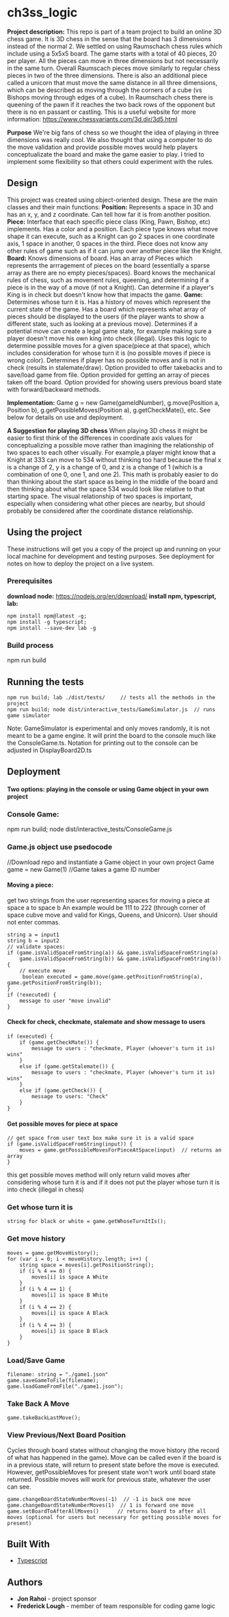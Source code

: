 # ch3ss_logic

**Project description:** This repo is part of a team project to build an online 3D chess game.  It is 3D chess in the sense that the board has 3 dimensions instead of the normal 2.  We settled on using Raumschach chess rules which include using a 5x5x5 board. The game starts with a total of 40 pieces, 20 per player. All the pieces can move in three dimensions but not necessarily in the same turn. Overall Raumscach pieces move similarly to regular chess pieces in two of the three dimensions. There is also an additional piece called a unicorn that must move the same distance in all three dimensions, which can be described as moving through the corners of a cube (vs Bishops moving through edges of a cube). In Raumschach chess there is queening of the pawn if it reaches the two back rows of the opponent but there is no en passant or castling. This is a useful website for more information: https://www.chessvariants.com/3d.dir/3d5.html

**Purpose** We're big fans of chess so we thought the idea of playing in three dimensions was really cool. We also thought that using a computer to do the move validation and provide possible moves would help players conceptualizate the board and make the game easier to play. I tried to implement some flexibility so that others could experiment with the rules.  

## Design

This project was created using object-oriented design. These are the main classes and their main functions:
**Position:** Represents a space in 3D and has an x, y, and z coordinate.  Can tell how far it is from another position.
**Piece:** Interface that each specific piece class (King, Pawn, Bishop, etc) implements.  Has a color and a position. Each piece type knows what move shape it can execute, such as a Knight can go 2 spaces in one coordinate axis, 1 space in another, 0 spaces in the third. Piece does not know any other rules of game such as if it can jump over another piece like the Knight.
**Board:** Knows dimensions of board. Has an array of Pieces which represents the arrragement of pieces on the board (essentially a sparse array as there are no empty pieces/spaces). Board knows the mechanical rules of chess, such as movement rules, queening, and determining if a piece is in the way of a move (if not a Knight). Can determine if a player's King is in check but doesn't know how that impacts the game. 
**Game:** Determines whose turn it is. Has a history of moves which represent the current state of the game. Has a board which represents what array of pieces should be displayed to the users (if the player wants to show a different state, such as looking at a previous move). Determines if a potential move can create a legal game state, for example making sure a player doesn't move his own king into check (illegal). Uses this logic to determine possible moves for a given space(piece at that space), which includes consideration for whose turn it is (no possible moves if piece is wrong color). Determines if player has no possible moves and is not in check (results in stalemate/draw). Option provided to offer takebacks and to save/load game from file. Option provided for getting an array of pieces taken off the board. Option provided for showing users previous board state with forward/backward methods.

**Implementation:** Game g = new Game(gameIdNumber), g.move(Position a, Position b), g.getPossibleMoves(Position a), g.getCheckMate(), etc. See below for details on use and deployment.

**A Suggestion for playing 3D chess** When playing 3D chess it might be easier to first think of the differences in coordinate axis values for conceptualizing a possible move rather than imagining the relationship of two spaces to each other visually.  For example,a player might know that a Knight at 333 can move to 534 without thinking too hard because the final x is a change of 2, y is a change of 0, and z is a change of 1 (which is a combination of one 0, one 1, and one 2). This math is probably easier to do than thinking about the start space as being in the middle of the board and then thinking about what the space 534 would look like relative to that starting space. The visual relationship of two spaces is important, especially when considering what other pieces are nearby, but should probably be considered after the coordinate distance relationship.  

## Using the project

These instructions will get you a copy of the project up and running on your local machine for development and testing purposes. See deployment for notes on how to deploy the project on a live system.

### Prerequisites

**download node:** https://nodejs.org/en/download/
**install npm, typescript, lab:**
```
npm install npm@latest -g;
npm install -g typescript;
npm install --save-dev lab -g
```

### Build process

npm run build

## Running the tests
```
npm run build; lab ./dist/tests/     // tests all the methods in the project
npm run build; node dist/interactive_tests/GameSimulator.js  // runs game simulator
```
Note: GameSimulator is experimental and only moves randomly, it is not meant to be a game engine.  It will print the board to the console much like the ConsoleGame.ts.  Notation for printing out to the console can be adjusted in DisplayBoard2D.ts

## Deployment
#### Two options: playing in the console or using Game object in your own project

### Console Game:
npm run build; node dist/interactive_tests/ConsoleGame.js

### Game.js object use psedocode
//Download repo and instantiate a Game object in your own project
Game game = new Game(1)  //Game takes a game ID number

#### Moving a piece:

get two strings from the user representing spaces for moving a piece at space a to space b
An example would be 111 to 222 (through corner of space cubve move and valid for Kings, Queens, and Unicorn).  User should not enter commas.
```
string a = input1
string b = input2
// validate spaces: 
if (game.isValidSpaceFromString(a)) && game.isValidSpaceFromString(a)
    game.isValidSpaceFromString(b)) && game.isValidSpaceFromString(b)) {
    // execute move
     boolean executed = game.move(game.getPositionFromString(a), game.getPositionFromString(b)); 
} 
if (!executed) { 
    message to user "move invalid" 
} 
```
#### Check for check, checkmate, stalemate and show message to users
```
if (executed) { 
    if (game.getCheckMate()) { 
        message to users : "checkmate, Player (whoever's turn it is) wins" 
    } 
    else if (game.getStalemate()) { 
        message to users : "checkmate, Player (whoever's turn it is) wins" 
    } 
    else if (game.getCheck()) { 
        message to users: "Check" 
    } 
}
```
#### Get possible moves for piece at space 
```
// get space from user text box make sure it is a valid space 
if (game.isValidSpaceFromString(input)) {
    moves = game.getPossibleMovesForPieceAtSpace(input)  // returns an array
}
```
this get possible moves method will only return valid moves after considering whose turn it is and if it does not put the player whose turn it is into check (illegal in chess)

### Get whose turn it is 
```
string for black or white = game.getWhoseTurnItIs();
```
### Get move history 
```
moves = game.getMoveHistory(); 
for (var i = 0; i < moveHistory.length; i++) { 
    string space = moves[i].getPositionString(); 
    if (i % 4 == 0) { 
        moves[i] is space A White 
    } 
    if (i % 4 == 1) { 
        moves[i] is space B White 
    } 
    if (i % 4 == 2) { 
        moves[i] is space A Black 
    } 
    if (i % 4 == 3) { 
        moves[i] is space B Black 
    }
}
```
### Load/Save Game
```
filename: string = "./game1.json"
game.saveGameToFile(filename);
game.loadGameFromFile("./game1.json");
```
### Take Back A Move
```
game.takeBackLastMove();
```
### View Previous/Next Board Position
Cycles through board states without changing the move history (the record of what has happened in the game).  Move can be called even if the board is in a previous state, will return to present state before the move is executed. However, getPossibleMoves for present state won't work until board state returned. Possible moves will work for previous state, whatever the user can see.
```
game.changeBoardStateNumberMoves(-1)  // -1 is back one move
game.changeBoardStateNumberMoves(1)  // 1 is forward one move
game.setBoardToAfterAllMoves()      // returns board to after all moves (optional for users but necessary for getting possible moves for present)
```

## Built With

* [Typescript](https://www.typescriptlang.org/) 

## Authors

* **Jon Rahoi** - project sponsor
* **Frederick Lough** - member of team responsible for coding game logic


<!-- ## License -->
